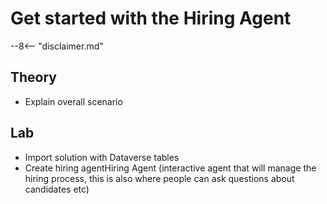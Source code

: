 # Get started with the Hiring Agent

--8<-- "disclaimer.md"

## Theory

- Explain overall scenario

## Lab

- Import solution with Dataverse tables
- Create hiring agentHiring Agent (interactive agent that will manage the hiring process, this is also where people can ask questions about candidates etc)
